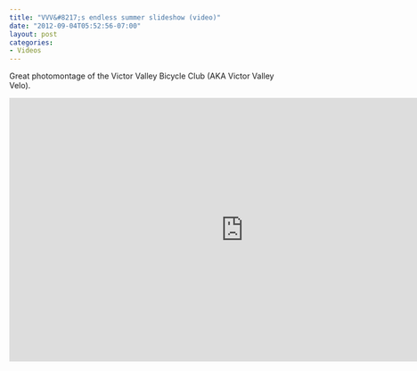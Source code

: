 ```yaml
---
title: "VVV&#8217;s endless summer slideshow (video)"
date: "2012-09-04T05:52:56-07:00"
layout: post
categories:
- Videos
---
```


Great photomontage of the Victor Valley Bicycle Club (AKA Victor Valley Velo).

<iframe allow="accelerometer; autoplay; encrypted-media; gyroscope; picture-in-picture" allowfullscreen="" frameborder="0" height="473" loading="lazy" src="https://www.youtube.com/embed/pTXQV6meNkc?feature=oembed" title="Victor Valley Velo's Endless Summer" width="840"></iframe>